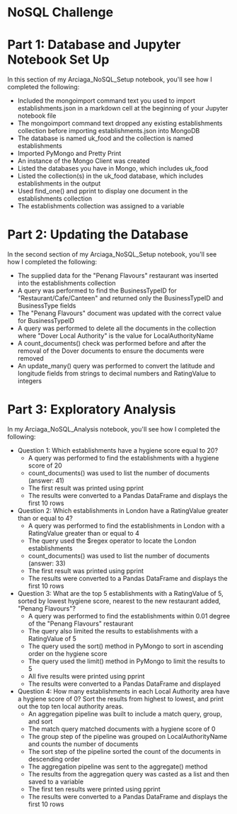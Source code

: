 # NoSQL Challenge
# Part 1: Database and Jupyter Notebook Set Up
In this section of my Arciaga_NoSQL_Setup notebook, you'll see how I completed the following:
- Included the mongoimport command text you used to import establishments.json in a markdown cell at the beginning of your Jupyter notebook file
- The mongoimport command text dropped any existing establishments collection before importing establishments.json into MongoDB
- The database is named uk_food and the collection is named establishments
- Imported PyMongo and Pretty Print
- An instance of the Mongo Client was created
- Listed the databases you have in Mongo, which includes uk_food
- Listed the collection(s) in the uk_food database, which includes establishments in the output
- Used find_one() and pprint to display one document in the establishments collection
- The establishments collection was assigned to a variable

# Part 2: Updating the Database
In the second section of my Arciaga_NoSQL_Setup notebook, you'll see how I completed the following:
- The supplied data for the "Penang Flavours" restaurant was inserted into the establishments collection
- A query was performed to find the BusinessTypeID for "Restaurant/Cafe/Canteen" and returned only the BusinessTypeID and BusinessType fields
- The "Penang Flavours" document was updated with the correct value for BusinessTypeID
- A query was performed to delete all the documents in the collection where "Dover Local Authority" is the value for LocalAuthorityName
- A count_documents() check was performed before and after the removal of the Dover documents to ensure the documents were removed
- An update_many() query was performed to convert the latitude and longitude fields from strings to decimal numbers and RatingValue to integers

# Part 3: Exploratory Analysis
In my Arciaga_NoSQL_Analysis notebook, you'll see how I completed the following:
- Question 1: Which establishments have a hygiene score equal to 20?
    - A query was performed to find the establishments with a hygiene score of 20
    - count_documents() was used to list the number of documents (answer: 41)
    - The first result was printed using pprint
    - The results were converted to a Pandas DataFrame and displays the first 10 rows
- Question 2: Which establishments in London have a RatingValue greater than or equal to 4?
    - A query was performed to find the establishments in London with a RatingValue greater than or equal to 4
    - The query used the $regex operator to locate the London establishments
    - count_documents() was used to list the number of documents (answer: 33)
    - The first result was printed using pprint
    - The results were converted to a Pandas DataFrame and displays the first 10 rows
- Question 3: What are the top 5 establishments with a RatingValue of 5, sorted by lowest hygiene score, nearest to the new restaurant added, "Penang Flavours"?
    - A query was performed to find the establishments within 0.01 degree of the "Penang Flavours" restaurant
    - The query also limited the results to establishments with a RatingValue of 5
    - The query used the sort() method in PyMongo to sort in ascending order on the hygiene score
    - The query used the limit() method in PyMongo to limit the results to 5
    - All five results were printed using pprint
    - The results were converted to a Pandas DataFrame and displayed
- Question 4: How many establishments in each Local Authority area have a hygiene score of 0? Sort the results from highest to lowest, and print out the top ten local authority areas.
    - An aggregation pipeline was built to include a match query, group, and sort
    - The match query matched documents with a hygiene score of 0
    - The group step of the pipeline was grouped on LocalAuthorityName and counts the number of documents
    - The sort step of the pipeline sorted the count of the documents in descending order
    - The aggregation pipeline was sent to the aggregate() method
    - The results from the aggregation query was casted as a list and then saved to a variable
    - The first ten results were printed using pprint
    - The results were converted to a Pandas DataFrame and displays the first 10 rows
